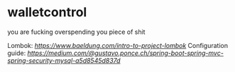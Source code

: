 # walletcontrol
you are fucking overspending you piece of shit

Lombok: _https://www.baeldung.com/intro-to-project-lombok_
Configuration guide: _https://medium.com/@gustavo.ponce.ch/spring-boot-spring-mvc-spring-security-mysql-a5d8545d837d_
